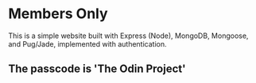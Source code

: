# Members Only
This is a simple website built with Express (Node), MongoDB, Mongoose, and Pug/Jade, implemented with authentication.

## The passcode is 'The Odin Project'